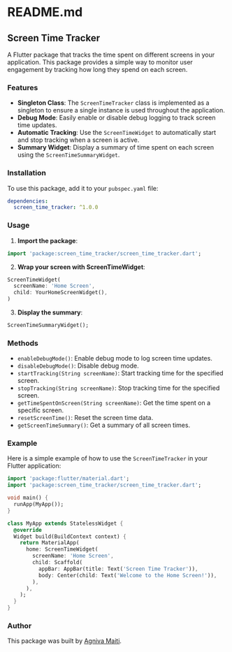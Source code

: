 # README.md

## Screen Time Tracker

A Flutter package that tracks the time spent on different screens in your application. This package provides a simple way to monitor user engagement by tracking how long they spend on each screen.

### Features

- **Singleton Class**: The `ScreenTimeTracker` class is implemented as a singleton to ensure a single instance is used throughout the application.
- **Debug Mode**: Easily enable or disable debug logging to track screen time updates.
- **Automatic Tracking**: Use the `ScreenTimeWidget` to automatically start and stop tracking when a screen is active.
- **Summary Widget**: Display a summary of time spent on each screen using the `ScreenTimeSummaryWidget`.

### Installation

To use this package, add it to your `pubspec.yaml` file:

```yaml
dependencies:
  screen_time_tracker: ^1.0.0
```

### Usage

1. **Import the package**:

```dart
import 'package:screen_time_tracker/screen_time_tracker.dart';
```

2. **Wrap your screen with ScreenTimeWidget**:

```dart
ScreenTimeWidget(
  screenName: 'Home Screen',
  child: YourHomeScreenWidget(),
)
```

3. **Display the summary**:

```dart
ScreenTimeSummaryWidget();
```

### Methods

- `enableDebugMode()`: Enable debug mode to log screen time updates.
- `disableDebugMode()`: Disable debug mode.
- `startTracking(String screenName)`: Start tracking time for the specified screen.
- `stopTracking(String screenName)`: Stop tracking time for the specified screen.
- `getTimeSpentOnScreen(String screenName)`: Get the time spent on a specific screen.
- `resetScreenTime()`: Reset the screen time data.
- `getScreenTimeSummary()`: Get a summary of all screen times.

### Example

Here is a simple example of how to use the `ScreenTimeTracker` in your Flutter application:

```dart
import 'package:flutter/material.dart';
import 'package:screen_time_tracker/screen_time_tracker.dart';

void main() {
  runApp(MyApp());
}

class MyApp extends StatelessWidget {
  @override
  Widget build(BuildContext context) {
    return MaterialApp(
      home: ScreenTimeWidget(
        screenName: 'Home Screen',
        child: Scaffold(
          appBar: AppBar(title: Text('Screen Time Tracker')),
          body: Center(child: Text('Welcome to the Home Screen!')),
        ),
      ),
    );
  }
}
```

### Author

This package was built by [Agniva Maiti](https://github.com/AgnivaMaiti).
